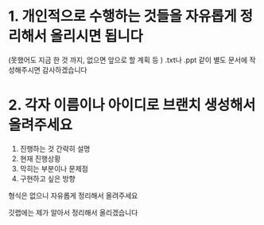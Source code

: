 # 1. 개인적으로 수행하는 것들을 자유롭게 정리해서 올리시면 됩니다 
(못했어도 지금 한 것 까지, 없으면 앞으로 할 계획 등 )
.txt나 .ppt 같이 별도 문서에 작성해주시면 감사하겠습니다
# 2. 각자 이름이나 아이디로 브랜치 생성해서 올려주세요
1. 진행하는 것 간략히 설명
2. 현재 진행상황
3. 막히는 부분이나 문제점
4. 구현하고 싶은 방향 

형식은 없으니 자유롭게 정리해서 올려주세요

깃랩에는 제가 알아서 정리해서 올리겠습니다

